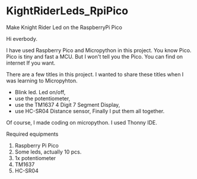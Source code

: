 # KightRiderLeds_RpiPico
Make Knight Rider Led on the RaspberryPi Pico


Hi everbody. 

I have used Raspberry Pico and Micropython in this project. You know Pico. Pico is tiny and fast a MCU. But I won't tell you the Pico. You can find on internet If you want.

There are a few titles in this project. I wanted to share these titles when I was learning to Micropyhton.

- Blink led. Led on/off,
- use the potentiometer,
- use the TM1637 4 Digit 7 Segment Display,
- use HC-SR04 Distance sensor,
  Finally I put them all together.

Of course, I made coding on micropython. I used Thonny IDE.

Required equipments
1. Raspberry Pi Pico
2. Some leds, actually 10 pcs.
3. 1x potentiometer
4. TM1637
5. HC-SR04 
